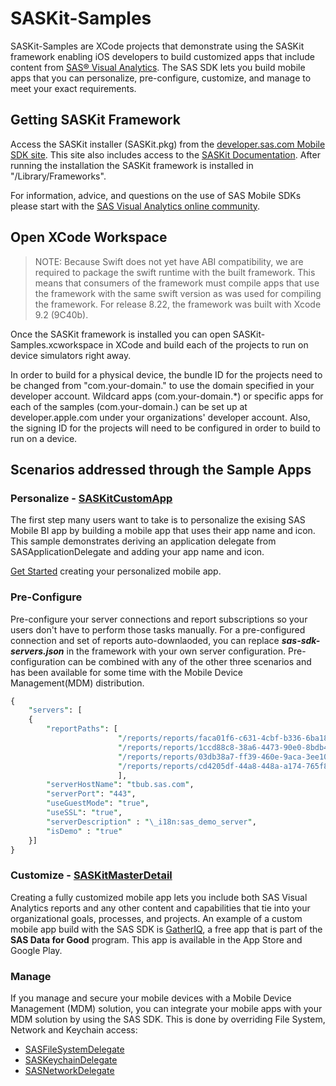 #  SASKit-Samples
SASKit-Samples are XCode projects that demonstrate using the SASKit framework enabling iOS developers to build customized apps that include content from [SAS® Visual Analytics](https://www.sas.com/en_us/software/visual-analytics.html). The SAS SDK lets you build  mobile apps that you can personalize, pre-configure, customize, and manage to meet your exact requirements.


## Getting SASKit Framework
Access the SASKit installer (SASKit.pkg) from the [developer.sas.com Mobile SDK site](https://developer.sas.com/guides/mobile-sdk.html). This site also includes access to the [SASKit Documentation](https://developer.sas.com/sdk/mobile/iOS/doc/8.22/). After running the installation the SASKit framework is installed in "/Library/Frameworks".

For information, advice, and questions on the use of SAS Mobile SDKs please start with the [SAS Visual Analytics online community](https://communities.sas.com/Visual-Analytics).


## Open XCode Workspace

>NOTE: Because Swift does not yet have ABI compatibility, we are required to package the swift runtime with the built framework. This means that consumers of the framework must compile apps that use the framework with the same swift version as was used for compiling the framework. For release 8.22, the framework was built with Xcode 9.2 (9C40b).

Once the SASKit framework is installed you can open SASKit-Samples.xcworkspace in XCode and build each of the projects to run on device simulators right away.

In order to build for a physical device, the bundle ID for the projects need to be changed from "com.your-domain.<appname>" to use the domain specified in your developer account. Wildcard apps (com.your-domain.*) or specific apps for each of the samples (com.your-domain.<appname>) can be set up at developer.apple.com under your organizations' developer account. Also, the signing ID for the projects will need to be configured in order to build to run on a device.


## Scenarios addressed through the Sample Apps

### Personalize - [SASKitCustomApp](https://github.com/sassoftware/sas-sdk-for-iOS-examples/tree/master/SASKitCustomApp)
The first step many users want to take is to personalize the exising SAS Mobile BI app by building a mobile app that uses their app name and icon. This sample demonstrates deriving an application delegate from SASApplicationDelegate and adding your app name and icon. 

[Get Started](docs/GettingStarted_Personalize.md) creating your personalized mobile app.

### Pre-Configure
Pre-configure your server connections and report subscriptions so your users don't have to perform those tasks manually. For a pre-configured connection and set of reports auto-downlaoded, you can replace ***sas-sdk-servers.json*** in the framework with your own server configuration. Pre-configuration can be combined with any of the other three scenarios and has been available for some time with the Mobile Device Management(MDM) distribution.

```Perl
{
    "servers": [
    {
        "reportPaths": [
                        "/reports/reports/faca01f6-c631-4cbf-b336-6ba186dc632e",
                        "/reports/reports/1ccd88c8-38a6-4473-90e0-8bdb447510a4",
                        "/reports/reports/03db38a7-ff39-460e-9aca-3ee108c10140",
                        "/reports/reports/cd4205df-44a8-448a-a174-765f89abe058"
                        ],
        "serverHostName": "tbub.sas.com",
        "serverPort": "443",
        "useGuestMode": "true",
        "useSSL": "true",
        "serverDescription" : "\_i18n:sas_demo_server",
        "isDemo" : "true"
    }]
}
```

### Customize - [SASKitMasterDetail](https://github.com/robbypowell/sas-sdk-for-iOS-examples/tree/master/SASKitMasterDetail)
Creating a fully customized mobile app lets you include both SAS Visual Analytics reports and any other content and capabilities that tie into your organizational goals, processes, and projects. An example of a custom mobile app build with the SAS SDK is [GatherIQ](https://gatheriq.analytics/), a free app that is part of the **SAS Data for Good** program. This app is available in the App Store and Google Play.

### Manage 
If you manage and secure your mobile devices with a Mobile Device Management (MDM) solution, you can integrate your mobile apps with your MDM solution by using the SAS SDK. This is done by overriding File System, Network and Keychain access:
 * [SASFileSystemDelegate](https://developer.sas.com/sdk/mobile/iOS/doc/8.22/Protocols/SASFileSystemDelegate.html)
 * [SASKeychainDelegate](https://developer.sas.com/sdk/mobile/iOS/doc/8.22/Protocols/SASKeychainDelegate.html)
 * [SASNetworkDelegate](https://developer.sas.com/sdk/mobile/iOS/doc/8.22/Protocols/SASNetworkDelegate.html)
    
